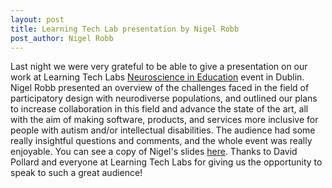 ```yaml
---
layout: post
title: Learning Tech Lab presentation by Nigel Robb
post_author: Nigel Robb
---
```

Last night we were very grateful to be able to give a presentation on our work at Learning Tech Labs [Neuroscience in Education](https://www.meetup.com/Learning-Tech-Labs/events/247020644/) event in Dublin. Nigel Robb presented an overview of the challenges faced in the field of participatory design with neurodiverse populations, and outlined our plans to increase collaboration in this field and advance the state of the art, all with the aim of making software, products, and services more inclusive for people with autism and/or intellectual disabilities. The audience had some really insightful questions and comments, and the whole event was really enjoyable. You can see a copy of Nigel's slides [here](http://neurodiversityindesign.eu/files/presentation-14032018.pdf). Thanks to David Pollard and everyone at Learning Tech Labs for giving us the opportunity to speak to such a great audience!
